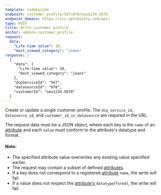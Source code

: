 ```yaml
---
template: sidebyside
endpoint: customer_profile/567/678/oeu1234.5678
endpoint_domain: https://vis.optimizely.com/api/
type: POST
title: Write customer profile
anchor: update-customer_profile
request:
  data:
    "Life-time value": 10,
    "most_viewed_category": "jeans"
response: |
  {
    "data": {
      "Life-time value": 10,
      "most_viewed_category": "jeans"
    },
    "dcpServiceId": "567",
    "datasourceId": "678",
    "customerId": "oeu1234.5678"
  }
---
```


Create or update a single customer profile.  The `dcp_service_id`, `datasource_id`, and `customer_id_in_datasource` are required in the URL.

The request data must be a JSON object, where each key is the `name` of an
[attribute](/rest/customer-profiles#dcp_attributes) and each `value` must conform to the attribute's datatype and format.

#### Note:
- The specified attribute value overwrites any existing value specified earlier.
- The request may contain a subset of defined [attributes](/rest/customer-profiles#dcp_attributes).
- If a key does not correspond to a registered [attribute](/rest/customer-profiles#dcp_attributes) `name`, the write
  will fail
- If a value does not respect the [attribute's](/rest/customer-profiles#dcp_attributes) `datatype`/`format`, the write
  will fail
